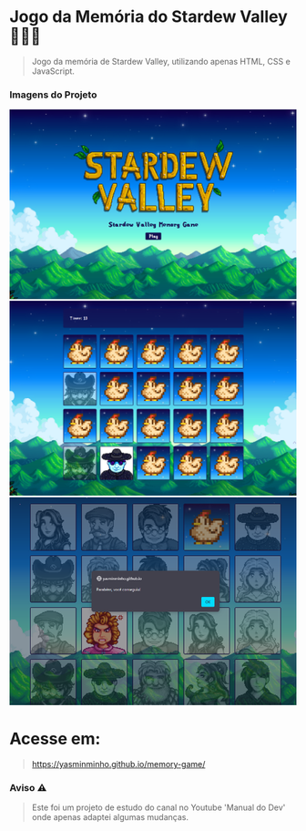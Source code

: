# Jogo da Memória do Stardew Valley 🤎✨🐔
> Jogo da memória de Stardew Valley, utilizando apenas HTML, CSS e JavaScript.
### Imagens do Projeto
<img src="./images/1.png" alt="">
<img src="./images/2.png" alt="">
<img src="./images/3.png" alt="">

# Acesse em: 
> https://yasminminho.github.io/memory-game/

### Aviso ⚠
> Este foi um projeto de estudo do canal no Youtube 'Manual do Dev' onde apenas adaptei algumas mudanças.
